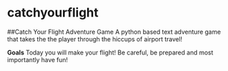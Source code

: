 # catchyourflight
##Catch Your Flight Adventure Game
A python based text adventure game that takes the the player through the hiccups of airport travel!

**Goals**
Today you will make your flight! Be careful, be prepared and most importantly have fun!


